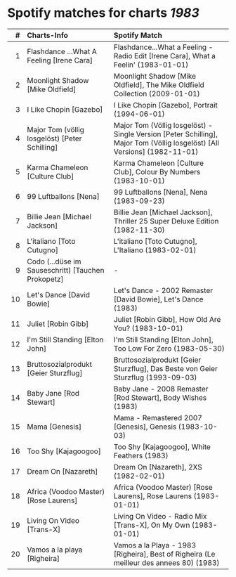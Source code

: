 # Spotify matches for charts *1983*

|    # | Charts-Info                                        | Spotify Match                                                                                                             |
| ---: | :------------------------------------------------- | :------------------------------------------------------------------------------------------------------------------------ |
|    1 | Flashdance ...What A Feeling [Irene Cara]          | Flashdance...What a Feeling - Radio Edit [Irene Cara], What a Feelin' (1983-01-01)                                        |
|    2 | Moonlight Shadow [Mike Oldfield]                   | Moonlight Shadow [Mike Oldfield], The Mike Oldfield Collection (2009-01-01)                                               |
|    3 | I Like Chopin [Gazebo]                             | I Like Chopin [Gazebo], Portrait (1994-06-01)                                                                             |
|    4 | Major Tom (völlig losgelöst) [Peter Schilling]     | Major Tom (Völlig losgelöst) - Single Version [Peter Schilling], Major Tom (Völlig losgelöst) [All Versions] (1982-11-01) |
|    5 | Karma Chameleon [Culture Club]                     | Karma Chameleon [Culture Club], Colour By Numbers (1983-10-01)                                                            |
|    6 | 99 Luftballons [Nena]                              | 99 Luftballons [Nena], Nena (1983-09-23)                                                                                  |
|    7 | Billie Jean [Michael Jackson]                      | Billie Jean [Michael Jackson], Thriller 25 Super Deluxe Edition (1982-11-30)                                              |
|    8 | L'italiano [Toto Cutugno]                          | L'italiano [Toto Cutugno], L'Italiano (1983-02-01)                                                                        |
|    9 | Codo (...düse im Sauseschritt) [Tauchen Prokopetz] | -                                                                                                                         |
|   10 | Let's Dance [David Bowie]                          | Let's Dance - 2002 Remaster [David Bowie], Let's Dance (1983)                                                             |
|   11 | Juliet [Robin Gibb]                                | Juliet [Robin Gibb], How Old Are You? (1983-10-01)                                                                        |
|   12 | I'm Still Standing [Elton John]                    | I'm Still Standing [Elton John], Too Low For Zero (1983-05-30)                                                            |
|   13 | Bruttosozialprodukt [Geier Sturzflug]              | Bruttosozialprodukt [Geier Sturzflug], Das Beste von Geier Sturzflug (1993-09-03)                                         |
|   14 | Baby Jane [Rod Stewart]                            | Baby Jane - 2008 Remaster [Rod Stewart], Body Wishes (1983)                                                               |
|   15 | Mama [Genesis]                                     | Mama - Remastered 2007 [Genesis], Genesis (1983-10-03)                                                                    |
|   16 | Too Shy [Kajagoogoo]                               | Too Shy [Kajagoogoo], White Feathers (1983)                                                                               |
|   17 | Dream On [Nazareth]                                | Dream On [Nazareth], 2XS (1982-02-01)                                                                                     |
|   18 | Africa (Voodoo Master) [Rose Laurens]              | Africa (Voodoo Master) [Rose Laurens], Rose Laurens (1983-01-01)                                                          |
|   19 | Living On Video [Trans-X]                          | Living On Video - Radio Mix [Trans-X], On My Own (1983-01-01)                                                             |
|   20 | Vamos a la playa [Righeira]                        | Vamos a la Playa - 1983 [Righeira], Best of Righeira (Le meilleur des annees 80) (1983)                                   |
